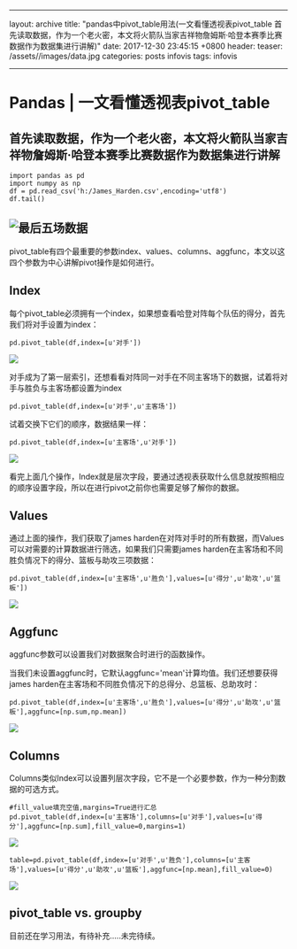 ﻿---

layout: archive
title:  "pandas中pivot_table用法(一文看懂透视表pivot_table 首先读取数据，作为一个老火密，本文将火箭队当家吉祥物詹姆斯·哈登本赛季比赛数据作为数据集进行讲解)"
date:   2017-12-30 23:45:15 +0800
header:
 teaser: /assets//images/data.jpg
categories: posts infovis
tags: infovis

---
# Pandas | 一文看懂透视表pivot_table
## 首先读取数据，作为一个老火密，本文将火箭队当家吉祥物詹姆斯·哈登本赛季比赛数据作为数据集进行讲解

 
``` 
import pandas as pd
import numpy as np
df = pd.read_csv('h:/James_Harden.csv',encoding='utf8')
df.tail()
```


## ![最后五场数据](https://pic1.zhimg.com/50/v2-817850ef525ad668fc829d0d0d88de4b_hd.jpg)

pivot_table有四个最重要的参数index、values、columns、aggfunc，本文以这四个参数为中心讲解pivot操作是如何进行。

## Index

每个pivot_table必须拥有一个index，如果想查看哈登对阵每个队伍的得分，首先我们将对手设置为index：
```
pd.pivot_table(df,index=[u'对手'])
```

![](https://pic2.zhimg.com/50/v2-a277a701440852c5be4adb3c7345fc3a_hd.jpg)

对手成为了第一层索引，还想看看对阵同一对手在不同主客场下的数据，试着将对手与胜负与主客场都设置为index
```
pd.pivot_table(df,index=[u'对手',u'主客场'])
```
试着交换下它们的顺序，数据结果一样：
```
pd.pivot_table(df,index=[u'主客场',u'对手'])
```
![](https://pic1.zhimg.com/50/v2-6a02ed68a0b3fc6a7a25c3602ae0dba0_hd.jpg)

看完上面几个操作，Index就是层次字段，要通过透视表获取什么信息就按照相应的顺序设置字段，所以在进行pivot之前你也需要足够了解你的数据。
## Values
通过上面的操作，我们获取了james harden在对阵对手时的所有数据，而Values可以对需要的计算数据进行筛选，如果我们只需要james harden在主客场和不同胜负情况下的得分、篮板与助攻三项数据：
```
pd.pivot_table(df,index=[u'主客场',u'胜负'],values=[u'得分',u'助攻',u'篮板'])
```
![](https://pic2.zhimg.com/50/v2-6cfdd067b4c7c88920ae24a12425c003_hd.jpg)


## Aggfunc
aggfunc参数可以设置我们对数据聚合时进行的函数操作。

当我们未设置aggfunc时，它默认aggfunc='mean'计算均值。我们还想要获得james harden在主客场和不同胜负情况下的总得分、总篮板、总助攻时：
```
pd.pivot_table(df,index=[u'主客场',u'胜负'],values=[u'得分',u'助攻',u'篮板'],aggfunc=[np.sum,np.mean])
```
![](https://pic4.zhimg.com/50/v2-07bac1cb5c39073dab544aeec454be13_hd.jpg)

## Columns
Columns类似Index可以设置列层次字段，它不是一个必要参数，作为一种分割数据的可选方式。
```
#fill_value填充空值,margins=True进行汇总
pd.pivot_table(df,index=[u'主客场'],columns=[u'对手'],values=[u'得分'],aggfunc=[np.sum],fill_value=0,margins=1)
```
![](https://pic3.zhimg.com/50/v2-0fc4ac949c58fd3fef7b228dd9e08dbf_hd.jpg)

```
table=pd.pivot_table(df,index=[u'对手',u'胜负'],columns=[u'主客场'],values=[u'得分',u'助攻',u'篮板'],aggfunc=[np.mean],fill_value=0)
```
![](https://pic4.zhimg.com/50/v2-c114dd7e0184dd0cf6e5e2216cfeb49a_hd.jpg)

## pivot_table vs. groupby
目前还在学习用法，有待补充.....未完待续。
